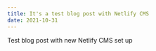 ```yaml
---
title: It's a test blog post with Netlify CMS
date: 2021-10-31
---
```

Test blog post with new Netlify CMS set up